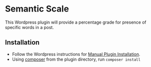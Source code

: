 # Semantic Scale

This Wordpress plugin will provide a percentage grade for presence of specific
words in a post.

## Installation

* Follow the Wordpress instructions for [Manual Plugin Installation][1].
* Using [composer][2] from the plugin directory, run `composer install`

[1]:https://codex.wordpress.org/Managing_Plugins#Manual_Plugin_Installation
[2]:https://getcomposer.org/
